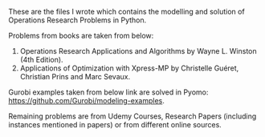 These are the files I wrote which contains the modelling and solution of Operations Research Problems in Python.

Problems from books are taken from below: 
1. Operations Research Applications and Algorithms by Wayne L. Winston (4th Edition).
2. Applications of Optimization with Xpress-MP by Christelle Guéret, Christian Prins and Marc Sevaux.

Gurobi examples taken from below link are solved in Pyomo: 
https://github.com/Gurobi/modeling-examples.

Remaining problems are from Udemy Courses, Research Papers (including instances mentioned in papers) or from different online sources.
